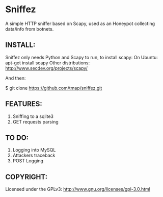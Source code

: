 Sniffez
=======

A simple HTTP sniffer based on Scapy, used as an Honeypot collecting data/info from botnets.


INSTALL:
----------

Sniffez only needs Python and Scapy to run, to install scapy:
On Ubuntu: apt-get install scapy
Other distributions: http://www.secdev.org/projects/scapy/

And then:

$ git clone https://github.com/tmap/sniffez.git



FEATURES:
-----------
  
  1. Sniffing to a sqlite3
  2. GET requests parsing


TO DO:
-----------
  1. Logging into MySQL
  2. Attackers traceback
  3. POST Logging

COPYRIGHT:
-----------

Licensed under the GPLv3: http://www.gnu.org/licenses/gpl-3.0.html
